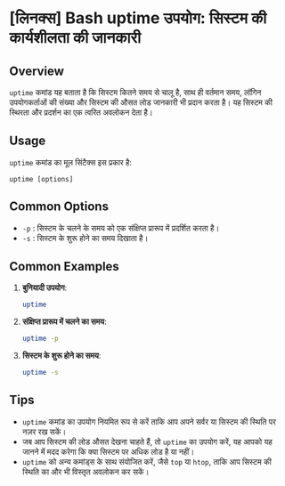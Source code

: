 # [लिनक्स] Bash uptime उपयोग: सिस्टम की कार्यशीलता की जानकारी

## Overview
`uptime` कमांड यह बताता है कि सिस्टम कितने समय से चालू है, साथ ही वर्तमान समय, लॉगिन उपयोगकर्ताओं की संख्या और सिस्टम की औसत लोड जानकारी भी प्रदान करता है। यह सिस्टम की स्थिरता और प्रदर्शन का एक त्वरित अवलोकन देता है।

## Usage
`uptime` कमांड का मूल सिंटैक्स इस प्रकार है:

```
uptime [options]
```

## Common Options
- `-p` : सिस्टम के चलने के समय को एक संक्षिप्त प्रारूप में प्रदर्शित करता है।
- `-s` : सिस्टम के शुरू होने का समय दिखाता है।

## Common Examples
1. **बुनियादी उपयोग**:
   ```bash
   uptime
   ```

2. **संक्षिप्त प्रारूप में चलने का समय**:
   ```bash
   uptime -p
   ```

3. **सिस्टम के शुरू होने का समय**:
   ```bash
   uptime -s
   ```

## Tips
- `uptime` कमांड का उपयोग नियमित रूप से करें ताकि आप अपने सर्वर या सिस्टम की स्थिति पर नज़र रख सकें।
- जब आप सिस्टम की लोड औसत देखना चाहते हैं, तो `uptime` का उपयोग करें, यह आपको यह जानने में मदद करेगा कि क्या सिस्टम पर अधिक लोड है या नहीं।
- `uptime` को अन्य कमांड्स के साथ संयोजित करें, जैसे `top` या `htop`, ताकि आप सिस्टम की स्थिति का और भी विस्तृत अवलोकन कर सकें।